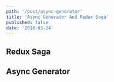 ```yaml
---
path: '/post/async-generator'
title: 'Async Generator And Redux Saga'
published: false
date: '2018-03-24'
---
```


## Redux Saga



## Async Generator